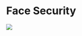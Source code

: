 # Face Security
  <img src="https://firebasestorage.googleapis.com/v0/b/hinh-6eaf7.appspot.com/o/vl.jpg?alt=media&token=103a0086-80e6-4fe9-becc-111759bcbc5a">

